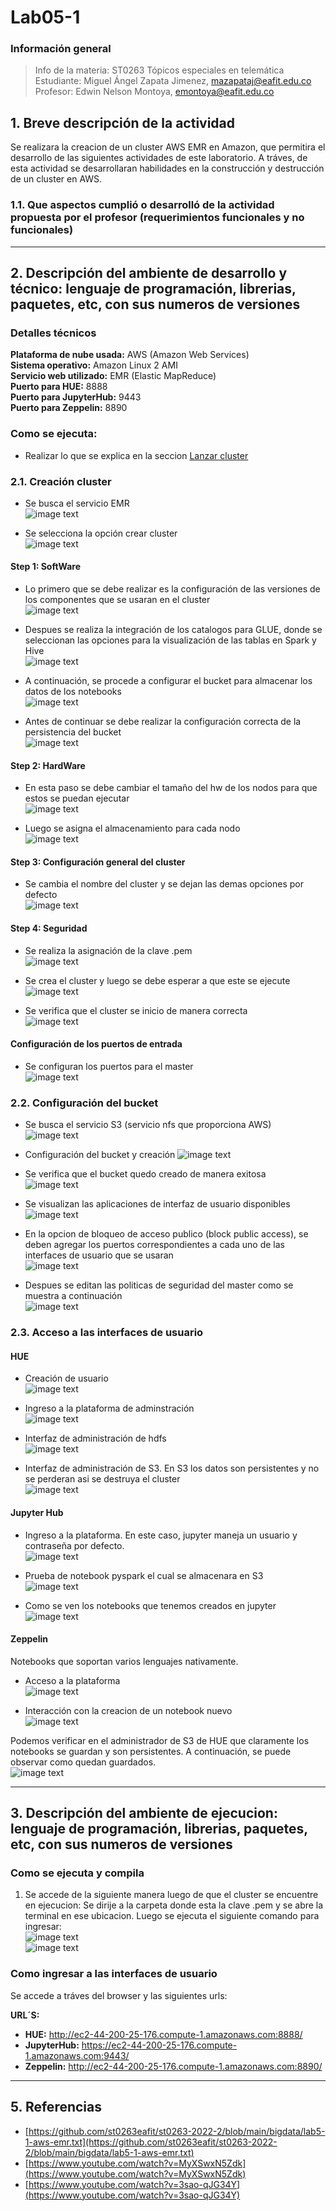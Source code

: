 # **Lab05-1**

### **Información general**  
> Info de la materia: ST0263 Tópicos especiales en telemática  
> Estudiante: Miguel Ángel Zapata Jimenez, mazapataj@eafit.edu.co  
> Profesor: Edwin Nelson Montoya, emontoya@eafit.edu.co  
  
## **1. Breve descripción de la actividad**  
Se realizara la creacion de un cluster AWS EMR en Amazon, que permitira el desarrollo de las siguientes actividades de este laboratorio. A tráves, de esta actividad se desarrollaran habilidades en la construcción y destrucción de un cluster en AWS.  
  
### **1.1. Que aspectos cumplió o desarrolló de la actividad propuesta por el profesor (requerimientos funcionales y no funcionales)**  
  
---  
  
## **2. Descripción del ambiente de desarrollo y técnico: lenguaje de programación, librerias, paquetes, etc, con sus numeros de versiones**  
  
### **Detalles técnicos**  
  
**Plataforma de nube usada:** AWS (Amazon Web Services)  
**Sistema operativo:**  Amazon Linux 2 AMI  
**Servicio web utilizado:** EMR (Elastic MapReduce)  
**Puerto para HUE:** 8888  
**Puerto para JupyterHub:** 9443  
**Puerto para Zeppelin:** 8890    
  
### **Como se ejecuta:**  
  
* Realizar lo que se explica en la seccion [Lanzar cluster](#como-se-ejecuta-y-compila)
  
### **2.1. Creación cluster**  
  
* Se busca el servicio EMR  
![image text](img/step1-sw/Buscar_emr.png)  
  
* Se selecciona la opción crear cluster  
![image text](img/step1-sw/Seleccionar_crear_cluster.png)  
  
#### **Step 1: SoftWare**  
  
* Lo primero que se debe realizar es la configuración de las versiones de los componentes que se usaran en el cluster  
![image text](img/step1-sw/Version_componentes.png)  
  
* Despues se realiza la integración de los catalogos para GLUE, donde se seleccionan las opciones para la visualización de las tablas en Spark y Hive  
![image text](img/step1-sw/Conf_catalogo_glue.png)  
  
* A continuación, se procede a configurar el bucket para almacenar los datos de los notebooks  
![image text](img/step1-sw/conf_bucket_almacenar_datos_notebooks.png)  
  
* Antes de continuar se debe realizar la configuración correcta de la persistencia del bucket  
![image text](img/step1-sw/conf_persistencia_buckets.png)  
  
#### **Step 2: HardWare**  
  
* En esta paso se debe cambiar el tamaño del hw de los nodos para que estos se puedan ejecutar  
![image text](img/step2-hw/cambiar_hw_menor_no_deja_correr.png)  
  
* Luego se asigna el almacenamiento para cada nodo  
![image text](img/step2-hw/Alm_nodos.png)  
  
#### **Step 3: Configuración general del cluster**  

* Se cambia el nombre del cluster y se dejan las demas opciones por defecto  
![image text](img/stetp3-conf_general/Opciones_Generales.png)  
  
#### **Step 4: Seguridad**  

* Se realiza la asignación de la clave .pem  
![image text](img/step4-seguridad/Asignacion_clave.png)  
  
* Se crea el cluster y luego se debe esperar a que este se ejecute  
![image text](img/step4-seguridad/proceso_creacion.png)  
  
* Se verifica que el cluster se inicio de manera correcta  
![image text](img/step4-seguridad/verificacion_cluster_exitoso.png)  
  
#### **Configuración de los puertos de entrada**  
  
* Se configuran los puertos para el master  
![image text](img/step4-seguridad/ssh_para_master.png)  
  
### **2.2. Configuración del bucket**  
  
* Se busca el servicio S3 (servicio nfs que proporciona AWS)  
![image text](img/bucket/Busca_servicio_bucket.png)  
  
* Configuración del bucket y creación
![image text](img/bucket/conf_bucket.png)  
  
* Se verifica que el bucket quedo creado de manera exitosa  
![image text](img/bucket/bucket_creado.png)  
  
* Se visualizan las aplicaciones de interfaz de usuario disponibles  
![image text](img/bucket/aplicacion_dispo.png)  
  
* En la opcion de bloqueo de acceso publico (block public access), se deben agregar los puertos correspondientes a cada uno de las interfaces de usuario que se usaran  
![image text](img/bucket/puertos_apps_conf.png)  
  
* Despues se editan las politicas de seguridad del master como se muestra a continuación  
![image text](img/bucket/Reglas_entrada.png)  
  
### **2.3. Acceso a las interfaces de usuario**  

#### **HUE**  
  
* Creación de usuario  
![image text](img/hue/accediendo_a_hue.png)  
  
* Ingreso a la plataforma de adminstración  
![image text](img/hue/ingreso_hue.png)  
  
* Interfaz de administración de hdfs  
![image text](img/hue/hdfs_administrador_es_temporal.png)  
  
* Interfaz de administración de S3. En S3 los datos son persistentes y no se perderan asi se destruya el cluster  
![image text](img/hue/persistente_s3_bucket_admin.png)  
  
#### **Jupyter Hub**  

* Ingreso a la plataforma. En este caso, jupyter maneja un usuario y contraseña por defecto.  
![image text](img/jupyter/acceso_jupiterhub.png)  
  
* Prueba de notebook pyspark el cual se almacenara en S3   
![image text](img/jupyter/prueba_notebook.png)  
  
* Como se ven los notebooks que tenemos creados en jupyter  
![image text](img/jupyter/vew_notebook.png)  
  
#### **Zeppelin**  
  
Notebooks que soportan varios lenguajes nativamente.
  
* Acceso a la plataforma  
![image text](img/zeppelin/acceso_zepelin.png)  
  
* Interacción con la creacion de un notebook nuevo  
![image text](img/zeppelin/zepelin_interact.png)  
  
Podemos verificar en el administrador de S3 de HUE que claramente los notebooks se guardan y son persistentes. A continuación, se puede observar como quedan guardados.  
![image text](img/bucket/verificar_notebooks_no_se_pierden.png)

---
  
## **3. Descripción del ambiente de ejecucion: lenguaje de programación, librerias, paquetes, etc, con sus numeros de versiones**  
  
### **Como se ejecuta y compila**  
  
1. Se accede de la siguiente manera luego de que el cluster se encuentre en ejecucion: Se dirije a la carpeta donde esta la clave .pem y se abre la terminal en ese ubicacion. Luego se ejecuta el siguiente comando para ingresar:  
![image text](img/step4-seguridad/comando_para_ingresar.png)  
![image text](img/step4-seguridad/ingreso_cluster.png)  
  
### **Como ingresar a las interfaces de usuario**  
  
Se accede a tráves del browser y las siguientes urls:
  
**URL´S:**  
* **HUE:** http://ec2-44-200-25-176.compute-1.amazonaws.com:8888/  
* **JupyterHub:** https://ec2-44-200-25-176.compute-1.amazonaws.com:9443/  
* **Zeppelin:** http://ec2-44-200-25-176.compute-1.amazonaws.com:8890/  
  
---
## **5. Referencias**  

* [https://github.com/st0263eafit/st0263-2022-2/blob/main/bigdata/lab5-1-aws-emr.txt](https://github.com/st0263eafit/st0263-2022-2/blob/main/bigdata/lab5-1-aws-emr.txt)  
* [https://www.youtube.com/watch?v=MyXSwxN5Zdk](https://www.youtube.com/watch?v=MyXSwxN5Zdk)  
* [https://www.youtube.com/watch?v=3sao-qJG34Y](https://www.youtube.com/watch?v=3sao-qJG34Y)
